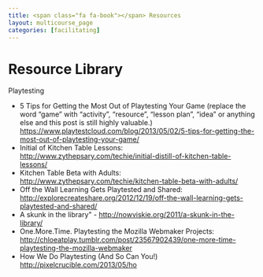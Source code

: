 ```yaml
---
title: <span class="fa fa-book"></span> Resources
layout: multicourse_page
categories: [facilitating]
---
```


# Resource Library 
Playtesting 

* 5 Tips for Getting the Most Out of Playtesting Your Game (replace the word “game” with “activity”, “resource”, “lesson plan”, “idea” or anything else and this post is still highly valuable.) https://www.playtestcloud.com/blog/2013/05/02/5-tips-for-getting-the-most-out-of-playtesting-your-game/
* Initial of Kitchen Table Lessons: http://www.zythepsary.com/techie/initial-distill-of-kitchen-table-lessons/
* Kitchen Table Beta with Adults: http://www.zythepsary.com/techie/kitchen-table-beta-with-adults/
* Off the Wall Learning Gets Playtested and Shared: http://explorecreateshare.org/2012/12/19/off-the-wall-learning-gets-playtested-and-shared/
* A skunk in the library" - http://nowviskie.org/2011/a-skunk-in-the-library/
* One.More.Time. Playtesting the Mozilla Webmaker Projects: http://chloeatplay.tumblr.com/post/23567902439/one-more-time-playtesting-the-mozilla-webmaker
* How We Do Playtesting (And So Can You!) http://pixelcrucible.com/2013/05/ho
